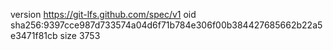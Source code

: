 version https://git-lfs.github.com/spec/v1
oid sha256:9397cce987d733574a04d6f71b784e306f00b384427685662b22a5e3471f81cb
size 3753
